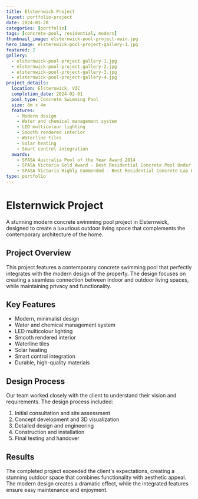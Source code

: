 ```yaml
---
title: Elsternwick Project
layout: portfolio-project
date: 2024-03-20
categories: [portfolio]
tags: [concrete-pool, residential, modern]
thumbnail_image: elsternwick-pool-project-main.jpg
hero_image: elsternwick-pool-project-gallery-1.jpg
featured: 2
gallery:
  - elsternwick-pool-project-gallery-1.jpg
  - elsternwick-pool-project-gallery-2.jpg
  - elsternwick-pool-project-gallery-3.jpg
  - elsternwick-pool-project-gallery-4.jpg
project_details:
  location: Elsternwick, VIC
  completion_date: 2024-02-01
  pool_type: Concrete Swimming Pool
  size: 8m x 4m
  features:
    - Modern design
    - Water and chemical management system
    - LED multicolour lighting
    - Smooth rendered interior
    - Waterline tiles
    - Solar heating
    - Smart control integration
  awards:
    - SPASA Australia Pool of the Year Award 2014
    - SPASA Victoria Gold Award - Best Residential Concrete Pool Under $100,000
    - SPASA Victoria Highly Commended - Best Residential Concrete Lap Pool
type: portfolio
---
```


# Elsternwick Project

A stunning modern concrete swimming pool project in Elsternwick, designed to create a luxurious outdoor living space that complements the contemporary architecture of the home.

## Project Overview

This project features a contemporary concrete swimming pool that perfectly integrates with the modern design of the property. The design focuses on creating a seamless connection between indoor and outdoor living spaces, while maintaining privacy and functionality.

## Key Features

- Modern, minimalist design
- Water and chemical management system
- LED multicolour lighting
- Smooth rendered interior
- Waterline tiles
- Solar heating
- Smart control integration
- Durable, high-quality materials

## Design Process

Our team worked closely with the client to understand their vision and requirements. The design process included:

1. Initial consultation and site assessment
2. Concept development and 3D visualization
3. Detailed design and engineering
4. Construction and installation
5. Final testing and handover

## Results

The completed project exceeded the client's expectations, creating a stunning outdoor space that combines functionality with aesthetic appeal. The modern design creates a dramatic effect, while the integrated features ensure easy maintenance and enjoyment.
